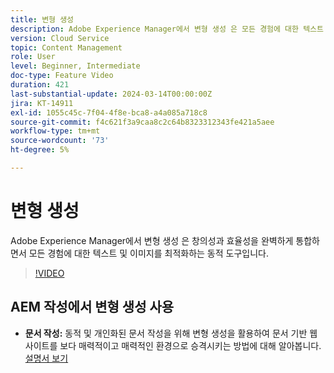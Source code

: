 ```yaml
---
title: 변형 생성
description: Adobe Experience Manager에서 변형 생성 은 모든 경험에 대한 텍스트 및 이미지를 최적화합니다.
version: Cloud Service
topic: Content Management
role: User
level: Beginner, Intermediate
doc-type: Feature Video
duration: 421
last-substantial-update: 2024-03-14T00:00:00Z
jira: KT-14911
exl-id: 1055c45c-7f04-4f8e-bca8-a4a085a718c8
source-git-commit: f4c621f3a9caa8c2c64b8323312343fe421a5aee
workflow-type: tm+mt
source-wordcount: '73'
ht-degree: 5%

---
```


# 변형 생성

Adobe Experience Manager에서 변형 생성 은 창의성과 효율성을 완벽하게 통합하면서 모든 경험에 대한 텍스트 및 이미지를 최적화하는 동적 도구입니다.

>[!VIDEO](https://video.tv.adobe.com/v/3427946/?learn=on)

## AEM 작성에서 변형 생성 사용

+ __문서 작성:__ 동적 및 개인화된 문서 작성을 위해 변형 생성을 활용하여 문서 기반 웹 사이트를 보다 매력적이고 매력적인 환경으로 승격시키는 방법에 대해 알아봅니다. [설명서 보기](https://www.aem.live/docs/sidekick-generate-variations)
